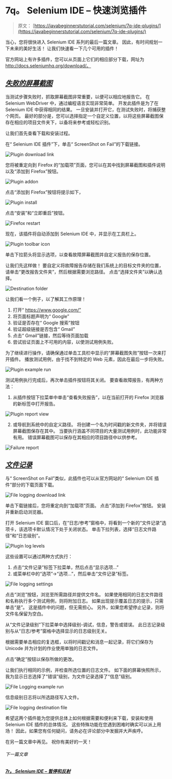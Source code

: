 # 7q。 Selenium IDE – 快速浏览插件

> 原文： [https://javabeginnerstutorial.com/selenium/7q-ide-plugins/](https://javabeginnerstutorial.com/selenium/7q-ide-plugins/)

当心，您将很快进入 Selenium IDE 系列的最后一篇文章。 因此，有时间规划一下未来的美好生活！ 让我们快速看一下几个可用的插件！

官方网站上有许多插件，您可以从页面上它们的相应部分下载，网址为 http://docs.seleniumhq.org/download/。

## *<u>失败的屏幕截图</u>*

当测试步骤失败时，抓取屏幕截图非常重要，以便可以相应地报告它。 在 Selenium WebDriver 中，通过编程语言实现非常简单。 开发此插件是为了在 Selenium IDE 中获得相同的结果。 一旦安装并打开它，在测试失败时，将捕获整个网页。 最好的部分是，您可以选择指定一个自定义位置，以将这些屏幕截图保存在相应的项目文件夹下，以备将来参考或轻松识别。

让我们首先查看下载和安装过程。

在“ Selenium IDE 插件”下，单击“ ScreenShot on Fail”的下载链接。

![Plugin download link](img/8c6f6bdea03174f48934417433e07b2c.png)

您将被重定向到 Firefox 的“加载项”页面，您可以在其中找到屏幕截图和插件说明以及“添加到 Firefox”按钮。

![Plugin addon](img/26f1e62f213a9388cabb08558cbd426e.png)

点击“添加到 Firefox”按钮将提示如下，

![Plugin install](img/2c1d3d58e2ff2320c9c45d01adb03836.png)    

点击“安装”和“立即重启”按钮。

![Firefox restart](img/2ac9950a9c3c9a3819736a0afc5d113d.png)

现在，该插件将自动添加到 Selenium IDE 中，并显示在工具栏上。

![Plugin toolbar icon](img/a164ba212f7018a2dc01654810752bb0.png)

单击下拉箭头将显示选项，以查看故障屏幕截图并自定义报告的保存位置。

让我们先这样做！ 要自定义将故障报告存储在我们系统上的目标文件夹的位置，请单击“更改报告文件夹”，然后根据需要浏览路径。 点击“选择文件夹”以确认选择。

![Destination folder](img/bc4779b6d345650c147bfcf2dce3ab34.png)

让我们看一个例子，以了解其工作原理！

1.  打开“ https://www.google.com/”
2.  将页面标题声明为“ Google”
3.  验证是否存在“ Google 搜索”按钮
4.  验证超级链接是否包含“ Gmail”
5.  点击“ Gmail”链接，然后等待页面加载
6.  尝试验证页面上不可用的内容，以使测试用例失败。

为了继续进行操作，请确保通过单击工具栏中显示的“屏幕截图失败”按钮一次来打开插件。 播放测试用例，由于找不到特定的 Web 元素，因此在最后一步将失败。

![Plugin example run](img/24092c033afa402c167736a3f4171209.png)

测试用例执行完成后，再次单击插件按钮将其关闭。 要查看故障报告，有两种方法：

1.  从插件按钮下拉菜单中单击“查看失败报告”，以在当前打开的 Firefox 浏览器的新标签中打开报告。

![Plugin report view](img/548508401679dbc0a3119965c5c56113.png)

2.  或导航到系统中的自定义路径。 将创建一个名为时间戳的新文件夹，并将错误屏幕截图保存在其中。 当要执行涵盖不同项目的大量测试用例时，此功能非常有用。 错误屏幕截图可以保存在其相应的项目路径中以供参考。

![Failure report](img/e5dd84fa2d383e52c8b3a4a447c8b6c6.png)

## *<u>文件记录</u>*

与“ ScreenShot on Fail”类似，此插件也可以从官方网站的“ Selenium IDE 插件”部分的下载页面下载。

![File logging download link](img/4ccd0c7d72f061e3ea173ff4f41ae76a.png)

单击下载链接后，您将重定向到“加载项”页面。 点击“添加到 Firefox”按钮。 安装并重新启动浏览器。

打开 Selenium IDE 窗口后，在“日志/参考”窗格中，将看到一个新的“文件记录”选项卡，该选项卡默认情况下处于关闭状态。 单击下拉列表，选择“日志文件路径”和“日志级别”。

![Plugin log levels](img/08fa95f92d0bbf978318748c20e5fd5c.png)

这些设置可以通过两种方式执行：

1.  点击“文件记录”标签下拉菜单，然后点击“显示选项...”
2.  或菜单栏中的“选项”->“选项...”，然后单击“文件记录”标签。

![File logging settings](img/00e34eda4c4a95467296cbd946058cae.png)

点击“浏览”按钮，浏览至所需路径并提供文件名。 如果使用相同的日志文件路径和名称执行多个测试用例，则将附加日志。 如果出现提示覆盖日志的提示，只需单击“是”。 这是插件中的问题，但无需担心。 另外，如果您希望停止记录，则将文件名保留为空白。

从“文件记录级别”下拉菜单中选择级别-调试，信息，警告或错误。 此日志记录级别与从“日志/参考”窗格中选择显示的日志级别无关。

根据需要单击相应的复选框，以将时间戳记和消息一起记录，将它们保存为 Unicode 并为计划的作业使用单独的日志文件。

点击“确定”按钮以保存所做的更改。

让我们执行相同的示例，并检查所选位置的日志文件。 如下面的屏幕快照所示，我为显示日志选择了“错误”级别，为文件记录选择了“信息”级别。

![File Logging example run](img/b2da81864bf8d5095b4be884dc5e12d8.png)

信息级别日志将以所选路径写入文件。

![File logging destination file](img/65829cdb618d402f6b029d3421df816a.png)

希望这两个插件能为您提供总体上如何根据需要和便利来下载，安装和使用 Selenium IDE 插件的总体情况。 这些特殊功能在您遇到困难时确实可以派上用场！ 因此，如果您有任何疑问，请务必在评论部分中发掘并大声疾呼。

在另一篇文章中再见。 祝你有美好的一天！

###### 下一篇文章

##### [7r。 Selenium IDE – 暂停和反射](https://javabeginnerstutorial.com/selenium/7r-ide-pause-reflect/ "7r. Selenium IDE – Pause and Reflect")
